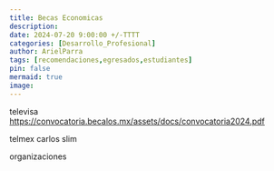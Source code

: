 ```yaml
---
title: Becas Economicas 
description: 
date: 2024-07-20 9:00:00 +/-TTTT
categories: [Desarrollo_Profesional]
author: ArielParra 
tags: [recomendaciones,egresados,estudiantes]
pin: false
mermaid: true
image:
---
```


televisa
https://convocatoria.becalos.mx/assets/docs/convocatoria2024.pdf


telmex
carlos slim

organizaciones